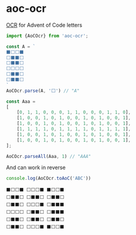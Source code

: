 # aoc-ocr

[OCR](https://en.wikipedia.org/wiki/Optical_character_recognition) for Advent of Code letters


```typescript
import {AoCOcr} from 'aoc-ocr';

const A = `
⬛⬜⬜⬛
⬜⬛⬛⬜
⬜⬛⬛⬜
⬜⬜⬜⬜
⬜⬛⬛⬜
⬜⬛⬛⬜
`
AoCOcr.parse(A, '⬜') // "A"

const Aaa = 
[
    [0, 1, 1, 0, 0, 0, 1, 1, 0, 0, 0, 1, 1, 0],
    [1, 0, 0, 1, 0, 1, 0, 0, 1, 0, 1, 0, 0, 1],
    [1, 0, 0, 1, 0, 1, 0, 0, 1, 0, 1, 0, 0, 1],
    [1, 1, 1, 1, 0, 1, 1, 1, 1, 0, 1, 1, 1, 1],
    [1, 0, 0, 1, 0, 1, 0, 0, 1, 0, 1, 0, 0, 1],
    [1, 0, 0, 1, 0, 1, 0, 0, 1, 0, 1, 0, 0, 1],
];

AoCOcr.parseAll(Aaa, 1) // "AAA"
```

And can work in reverse
```typescript
console.log(AoCOcr.toAoC('ABC'))
```

```
⬛⬜⬜⬛ ⬜⬜⬜⬛ ⬛⬜⬜⬛
⬜⬛⬛⬜ ⬜⬛⬛⬜ ⬜⬛⬛⬜
⬜⬛⬛⬜ ⬜⬜⬜⬛ ⬜⬛⬛⬛
⬜⬜⬜⬜ ⬜⬛⬛⬜ ⬜⬛⬛⬛
⬜⬛⬛⬜ ⬜⬛⬛⬜ ⬜⬛⬛⬜
⬜⬛⬛⬜ ⬜⬜⬜⬛ ⬛⬜⬜⬛
```